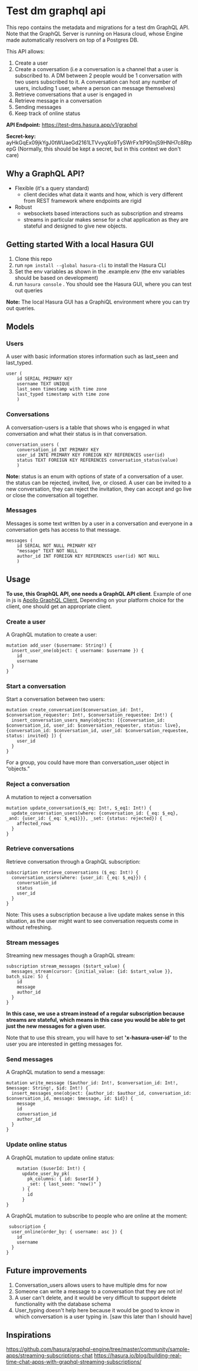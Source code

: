 # Test dm graphql api

This repo contains the metadata and migrations for a test dm GraphQL API.  Note that the GraphQL Server is running on Hasura cloud, whose Engine made automatically resolvers on top of a Postgres DB. 

This API allows: 

 1. Create a user 
 2. Create a conversation (i.e a conversation is a channel that a user is subscribed to. A DM between 2 people would be 1 conversation with two users subscribed to it. A conversation can host any number of users, including 1 user, where a person can message themselves)
 3. Retrieve conversations that a user is engaged in
 4. Retrieve message in a conversation 
 5. Sending messages
 6. Keep track of online status

**API Endpoint:** https://test-dms.hasura.app/v1/graphql

**Secret-key:** ayHkGqEx09jkYgJ0tWUaeGd2161LTVvyqXo9TySWrFx1tP90njS9HNH7c8RtpepG (Normally, this should be kept a secret, but in this context we don't care)


## Why a GraphQL API? 

 - Flexible (it's a query standard)
	 -  client decides what data it wants and how, which is very different from REST framework where endpoints are rigid
 - Robust
	 -  websockets based interactions such as subscription and streams
	 - streams in particular makes sense for a chat application as they are stateful and designed to give new objects. 
	

## Getting started With a local Hasura GUI

1. Clone this repo 
2. run `npm install --global hasura-cli` to install the Hasura CLI
3. Set the env variables as shown in the .example.env (the env variables should be based on development) 
4. run `hasura console` .  You should see the Hasura GUI, where you can test out queries

**Note:** The local Hasura GUI has a GraphiQL environment where you can try out queries.

##  Models 

### Users

A user with basic information stores information such as last_seen and last_typed. 

    user (
	    id SERIAL PRIMARY KEY
	    username TEXT UNIQUE
	    last_seen timestamp with time zone
	    last_typed timestamp with time zone
	    )
     
### Conversations
A conversation-users is a table that shows who is engaged in what conversation and what their status is in that conversation. 

    conversation_users (
	    conversation_id INT PRIMARY KEY
	    user_id INTE PRIMARY KEY FOREIGN KEY REFERENCES user(id)
	    status TEXT FOREIGN KEY REFERENCES conversation_status(value) 
	    )

**Note:** status is an enum with options of state of a conversation of a user. the status can be rejected, invited, live, or closed. A user can be invited to a new conversation, they can reject the invitation, they can accept and go live or close the conversation all together. 

### Messages   

Messages is some text written by a user in a conversation and everyone in a conversation gets has access to that message. 

    messages (
	    id SERIAL NOT NULL PRIMARY KEY
	    "message" TEXT NOT NULL
	    author_id INT FOREIGN KEY REFERENCES user(id) NOT NULL
	    )
## Usage 

**To use, this GraphQL API, one needs a GraphQL API client**. Example of one in js is [Apollo GraphQL Client.](https://www.apollographql.com/docs/react/) Depending on your platform choice for the client, one should get an appropriate client. 

### Create a user 
A GraphQL mutation to create a user:

    mutation add_user ($username: String!) {
      insert_user_one(object: { username: $username }) {
        id
        username
      }
    }

### Start a conversation 
Start a conversation between two users:  

    mutation create_conversation($conversation_id: Int!, $conversation_requester: Int!, $conversation_requestee: Int!) {
      insert_conversation_users_many(objects: [{conversation_id: $conversation_id, user_id: $conversation_requester, status: live},{conversation_id: $conversation_id, user_id: $conversation_requestee, status: invited} ]) {
        user_id
      }
    }

For a group, you could have more than conversation_user object in “objects.”

### Reject a conversation 
A mutation to reject a conversation
	
    mutation update_conversation($_eq: Int!, $_eq1: Int!) {
      update_conversation_users(where: {conversation_id: {_eq: $_eq}, _and: {user_id: {_eq: $_eq1}}}, _set: {status: rejected}) {
        affected_rows
      }
    }

### Retrieve conversations
Retrieve conversation through a GraphQL subscription: 

    subscription retrieve_conversations ($_eq: Int!) {
      conversation_users(where: {user_id: {_eq: $_eq}}) {
        conversation_id
        status
        user_id
      }
    }
Note: This uses a subscription because a live update makes sense in this situation, as the user might want to see conversation requests come in without refreshing.

### Stream messages

Streaming new messages though a GraphQL stream: 

    subscription stream_messages ($start_value) {
      messages_stream(cursor: {initial_value: {id: $start_value }}, batch_size: 5) {
        id
        message
        author_id
      }
    }

**In this case, we use a stream instead of a regular subscription because streams are stateful, which means in this case you would be able to get just the new messages for a given user.** 

Note that to use this stream, you will have to set **'x-hasura-user-id'** to the user  you are interested in getting messages for. 

### Send messages 

A GraphQL mutation to send a message: 

    mutation write_message ($author_id: Int!, $conversation_id: Int!, $message: String!, $id: Int!) {
      insert_messages_one(object: {author_id: $author_id, conversation_id: $conversation_id, message: $message, id: $id}) {
        message
        id
        conversation_id
        author_id
      }
    }

### Update online status

A GraphQL mutation to update online status: 

	    mutation ($userId: Int!) {
	      update_user_by_pk(
	        pk_columns: { id: $userId }
	        _set: { last_seen: "now()" }
	      ) {
	        id
	      }
	}

A GraphQL mutation to subscribe to people who are online at the moment: 

     subscription {
      user_online(order_by: { username: asc }) {
        id
        username
      }
    }

## Future improvements

1. Conversation_users allows users to have multiple dms for now
2. Someone can write a message to a conversation that they are not in!
3. A user can't delete, and it would be very difficult to support delete functionality with the database schema 
4. User_typing doesn't help here because it would be good to know in which conversation is a user typing in. [saw this later than I should have] 


## Inspirations

https://github.com/hasura/graphql-engine/tree/master/community/sample-apps/streaming-subscriptions-chat
https://hasura.io/blog/building-real-time-chat-apps-with-graphql-streaming-subscriptions/
